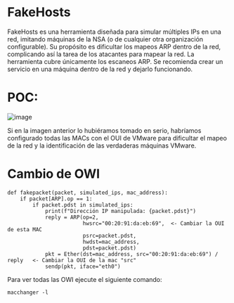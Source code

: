 # FakeHosts

FakeHosts es una herramienta diseñada para simular múltiples IPs en una red, imitando máquinas de la NSA (o de cualquier otra organización configurable). Su propósito es dificultar los mapeos ARP dentro de la red, complicando así la tarea de los atacantes para mapear la red. La herramienta cubre únicamente los escaneos ARP. Se recomienda crear un servicio en una máquina dentro de la red y dejarlo funcionando.

# POC:

![image](https://github.com/M4nuTCP/FakeHosts/assets/96147300/d48b2f82-7dca-4019-bbcf-c25ef3ccd436)

Si en la imagen anterior lo hubiéramos tomado en serio, habríamos configurado todas las MACs con el OUI de VMware para dificultar el mapeo de la red y la identificación de las verdaderas máquinas VMware.

# Cambio de OWI

```
def fakepacket(packet, simulated_ips, mac_address):
    if packet[ARP].op == 1: 
        if packet.pdst in simulated_ips:
            print(f"Dirección IP manipulada: {packet.pdst}")
            reply = ARP(op=2,
                        hwsrc="00:20:91:da:eb:69",  <- Cambiar la OUI de esta MAC
                        psrc=packet.pdst,  
                        hwdst=mac_address, 
                        pdst=packet.pdst)  
            pkt = Ether(dst=mac_address, src="00:20:91:da:eb:69") / reply   <- Cambiar la OUI de la mac "src"
            sendp(pkt, iface="eth0")
```

Para ver todas las OWI ejecute el siguiente comando:

```
macchanger -l
``` 
